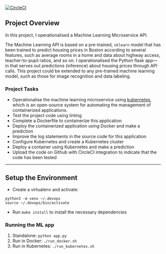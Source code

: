 [![CircleCI](https://circleci.com/gh/ilreddo/udacity-kubernetes.svg?style=svg)](https://circleci.com/gh/ilreddo/udacity-kubernetes)

## Project Overview

In this project, I operationalised a Machine Learning Microservice API. 

The Machine Learning API is based on a pre-trained, `sklearn` model that has been trained to predict housing prices in Boston according to several features, such as average rooms in a home and data about highway access, teacher-to-pupil ratios, and so on. I operationalised the Python flask app—in that serves out predictions (inference) about housing prices through API calls. This project could be extended to any pre-trained machine learning model, such as those for image recognition and data labeling.

### Project Tasks

* Operationalise the machine learning microservice using [kubernetes](https://kubernetes.io/), which is an open-source system for automating the management of containerized applications.
* Test the project code using linting
* Complete a Dockerfile to containerize this application
* Deploy the containerized application using Docker and make a prediction
* Improve the log statements in the source code for this application
* Configure Kubernetes and create a Kubernetes cluster
* Deploy a container using Kubernetes and make a prediction
* Upload the code on Github with CircleCI integration to indicate that the code has been tested

---

## Setup the Environment

* Create a virtualenv and activate: 
```
python3 -m venv ~/.devops
source ~/.devops/bin/activate
```
* Run `make install` to install the necessary dependencies

### Running the ML app

1. Standalone:  `python app.py`
2. Run in Docker:  `./run_docker.sh`
3. Run in Kubernetes:  `./run_kubernetes.sh`